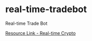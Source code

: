 # real-time-tradebot
Real-time Trade Bot

[Resource Link - Real-time Crypto](https://github.com/brandomr/realtimecrypto)

